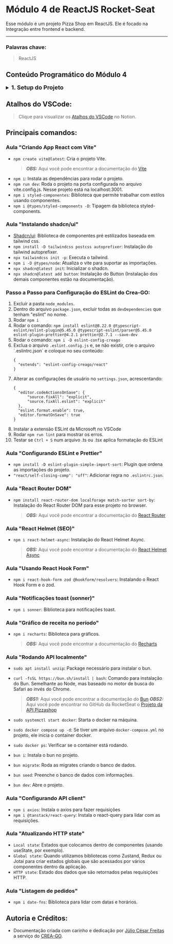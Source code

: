 # Módulo 4 de ReactJS Rocket-Seat

Esse módulo é um projeto Pizza Shop em ReactJS. Ele é focado na Integração entre frontend e backend.
___
### Palavras chave:
>ReactJS

## Conteúdo Programático do Módulo 4

<details style="font-size: 16px">
<summary><strong style="font-size: 18px">1. Setup do Projeto</strong></summary>

  ---

  + Especificação e apresentação do projeto
  + Criando App React com Vite
  ---
</details>

## Atalhos do VSCode:

>Clique para visualizar os [Atalhos do VSCode](https://silicon-chips-f58.notion.site/VsCode-Shortcuts-Atalhos-4ced0388660c4f1c93b410765c0a44cd) no Notion.

## Principais comandos:

### Aula "Criando App React com Vite"

+ `npm create vite@latest`: Cria o projeto Vite.
  > **_OBS:_** Aqui você pode encontrar a documentação do [Vite](https://vitejs.dev/guide/)
+ `npm i`: Instala as dependências para rodar o projeto.
+ `npm run dev`: Roda o projeto na porta configurada no arquivo vite.config.js. Nesse projeto está na localhost:3001.
+ `npm i styled-componentes`: Biblioteca que permite trabalhar com estilos usando componentes.
+ `npm i @types/styled-components -D`: Tipagem da biblioteca styled-components.

### Aula "Instalando shadcn/ui"

+ [Shadcn/ui](https://ui.shadcn.com/): Biblioteca de componentes pré estilizados baseada em tailwind css.
+ `npm install -D tailwindcss postcss autoprefixer`: Instalação do tailwind autoprefixer.
+ `npx tailwindcss init -p`: Executa o tailwind.
+ `npm i -D @types/node`: Atualiza o vite para suportar as importações.
+ `npx shadcn@latest init`: Inicializar o shadcn.
+ `npx shadcn@latest add button`: Instalação do Button (Instalação dos demais componentes estão na documentação).

### **Passo a Passo para Configuração do ESLint do Crea-GO:**

1. Excluir a pasta `node_modules`.
2. Dentro do arquivo `package.json`, excluir todas as `devDependencies` que tenham "eslint" no nome.
3. Rodar `npm i`
4. Rodar o comando: `npm install eslint@8.22.0 @typescript-eslint/eslint-plugin@5.45.0 @typescript-eslint/parser@5.45.0 eslint-plugin-prettier@4.2.1 prettier@2.7.1 --save-dev`
5. Rodar o comando: `npm i -D eslint-config-creago`
6. Exclua o arquivo `.eslint.config.js` e, se não existir, crie o arquivo ´.eslintrc.json´ e coloque no seu conteúdo:
    >
    ```
    {
      "extends": "eslint-config-creago/react"
    }
    ```
7. Alterar as configurações de usuário no `settings.json`, acrescentando:
    >
    ```
    {
      "editor.codeActionsOnSave": {
          "source.fixAll": "explicit",
          "source.fixAll.eslint": "explicit"
      },
      "eslint.format.enable": true,
      "editor.formatOnSave": true
    }
    ```
8. Instalar a extensão ESLint da Microsoft no VSCode
9. Rodar `npm run lint` para mostrar os erros.
10. Testar se `Ctrl + S` num arquivo .ts ou .tsx aplica formatação do ESLint

### Aula "Configurando ESLint e Prettier"

+ `npm install -D eslint-plugin-simple-import-sort`: Plugin que ordena as importações do projeto.
+ `"react/self-closing-comp": "off"`: Adicionar regra no `.eslintrc.json`.

### Aula "React Router DOM"

+ `npm install react-router-dom localforage match-sorter sort-by`: Instalação do React Router DOM para esse projeto no browser.
  > **_OBS:_** Aqui você pode encontrar a documentação do [React Router](https://reactrouter.com/en/main/start/tutorial)


### Aula "React Helmet (SEO)"

+ `npm i react-helmet-async`: Instalação do React Helmet Async.
  > **_OBS:_** Aqui você pode encontrar a documentação do [React Helmet Async](https://github.com/staylor/react-helmet-async/blob/main/LICENSE)

### Aula "Usando React Hook Form"

+ `npm i react-hook-form zod @hookform/resolvers`: Instalando o React Hook Form e o zod.

### Aula "Notificações toast (sonner)"

+ `npm i sonner`: Biblioteca para notificações toast.

### Aula "Gráfico de receita no período"

+ `npm i recharts`: Biblioteca para gráficos.
  > **_OBS:_** Aqui você pode encontrar a documentação do [Recharts](https://recharts.org/en-US/examples)

### Aula "Rodando API localmente"

+ `sudo apt install unzip`: Package necessário para instalar o bun.
+ `curl -fsSL https://bun.sh/install | bash`: Comando para instalação do Bun. Semelhante ao Node, mas baseado no motor de busca do Safari ao invés do Chrome.
  > **_OBS1:_** Aqui você pode encontrar a documentação do [Bun](https://bun.sh/docs/installation)
  > **_OBS2:_** Aqui você pode encontrar no GitHub da RocketSeat o [Projeto da API Pizzashop](https://github.com/rocketseat-education/pizzashop-api)

+ `sudo systemctl start docker`: Starta o docker na máquina.
+ `sudo docker compose up -d`: Se tiver um arquivo `docker-compose.yml` no projeto, ele inicia o container docker.
+ `sudo docker ps`: Verificar se o container está rodando.
+ `bun i`: Instala o bun no projeto.
+ `bun migrate`: Roda as migrates criando o banco de dados.
+ `bun seed`: Preenche o banco de dados com informações.
+ `bun dev`: Abre o projeto.

### Aula "Configurando API client"

+ `npm i axios`: Instala o axios para fazer requisições
+ `npm i @tanstack/react-query`: Instala o react-query para lidar com as requisições.

### Aula "Atualizando HTTP state"

+ `Local state`: Estados que colocamos dentro de componentes (usando useState, por exemplo).
+ `Global state`: Quando utilizamos bibliotecas como Zustand, Redux ou Jotai para criar estados globais que são acessados por vários componentes dentro da aplicação. 
+ `HTTP state`: Estado dos dados que são retornados pelas requisições HTTP.


### Aula "Listagem de pedidos"

+ `npm i date-fns`: Biblioteca para lidar com datas e horários.

## Autoria e Créditos:

+ Documentação criada com carinho e dedicação por [Júlio César Freitas](https://github.com/juliofreitasbm) a serviço do [CREA-GO](https://www.creago.org.br/).
